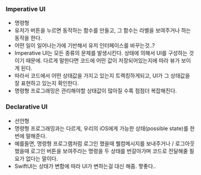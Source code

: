### Imperative UI
- 명령형
- 유저가 버튼을 누르면 동작하는 함수를 만들고, 그 함수는 라벨을 보여주거나 하는 동작을 한다.
- 어떤 일이 일어나는가에 기반해서 유저 인터페이스를 바꾸는것..?
- Imperative UI는 모든 종류의 문제를 발생시킨다. 상태에 의해서 UI를 구성하는 것이기 때문에. 다르게 말한다면 코드에 어떤 값이 저장되어있는지에 따라 뷰가 보이게 된다.
- 따라서 코드에서 어떤 상태값을 가지고 있는지 트랙킹하게되고, UI가 그 상태값을 잘 표현하고 있는지 확인한다.
- 명령형 프로그래밍은 관리해야할 상태값이 많아질 수록 점점더 복잡해진다.


### Declarative UI
- 선언형
- 명령형 프로그래밍과는 다르게, 우리의 iOS에게 가능한 상태(possible state)를 한번에 말해준다.
- 예를들면, 명령형 프로그램처럼 로그인 했을때 웰컴메시지를 보내주거나 / 로그아웃했을때 로그인 버튼을 보여주라는 명령을 두 상태를 번갈아가며 코드로 전달해줄 필요가 없다는 말이다.
- SwiftUI는 상태가 변함에 따라 UI가 변하는걸 대신 해줌. 짷좋다..
